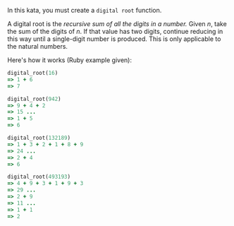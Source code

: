 In this kata, you must create a `digital root` function.

A digital root is the _recursive sum of all the digits in a number._ Given _n_, take the sum of the digits of _n_. If that value has two digits, continue reducing in this way until a single-digit number is produced. This is only applicable to the natural numbers.

Here's how it works (Ruby example given):
```ruby
digital_root(16)
=> 1 + 6
=> 7

digital_root(942)
=> 9 + 4 + 2
=> 15 ...
=> 1 + 5
=> 6

digital_root(132189)
=> 1 + 3 + 2 + 1 + 8 + 9
=> 24 ...
=> 2 + 4
=> 6

digital_root(493193)
=> 4 + 9 + 3 + 1 + 9 + 3
=> 29 ...
=> 2 + 9
=> 11 ...
=> 1 + 1
=> 2

```
